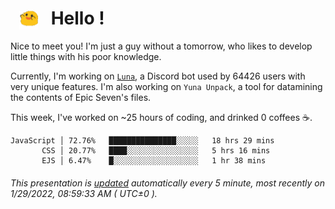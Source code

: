 <h1>   <img src="./spoink.gif" style="vertical-align:middle;" width="30px">   Hello ! </h1>

Nice to meet you! I'm just a guy without a tomorrow, who likes to develop little things with his poor knowledge.

Currently, I'm working on <a href='https://github.com/Asgarrrr/Luna'>`Luna`</a>, a Discord bot used by 64426 users with very unique features. I'm also working on `Yuna Unpack`, a tool for datamining the contents of Epic Seven's files.

This week, I've worked on ~25 hours of coding, and drinked 0 coffees ☕.

```
JavaScript │ 72.76%   ███████████████░░░░░   18 hrs 29 mins
       CSS │ 20.77%   ████░░░░░░░░░░░░░░░░   5 hrs 16 mins
       EJS │ 6.47%    █░░░░░░░░░░░░░░░░░░░   1 hr 38 mins
```

###### This presentation is [updated](https://github.com/Asgarrrr) automatically every 5 minute, most recently on 1/29/2022, 08:59:33 AM ( UTC±0 ).